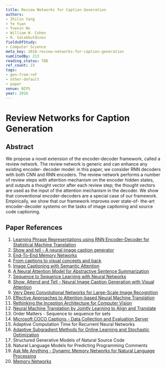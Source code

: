 ```yaml
---
title: Review Networks for Caption Generation
authors:
- Zhilin Yang
- Ye Yuan
- Yuexin Wu
- William W. Cohen
- R. Salakhutdinov
fieldsOfStudy:
- Computer Science
meta_key: 2016-review-networks-for-caption-generation
numCitedBy: 213
reading_status: TBD
ref_count: 23
tags:
- gen-from-ref
- other-default
- paper
venue: NIPS
year: 2016
---
```


# Review Networks for Caption Generation

## Abstract

We propose a novel extension of the encoder-decoder framework, called a review network. The review network is generic and can enhance any existing encoder- decoder model: in this paper, we consider RNN decoders with both CNN and RNN encoders. The review network performs a number of review steps with attention mechanism on the encoder hidden states, and outputs a thought vector after each review step; the thought vectors are used as the input of the attention mechanism in the decoder. We show that conventional encoder-decoders are a special case of our framework. Empirically, we show that our framework improves over state-of- the-art encoder-decoder systems on the tasks of image captioning and source code captioning.

## Paper References

1. [Learning Phrase Representations using RNN Encoder-Decoder for Statistical Machine Translation](2014-learning-phrase-representations-using-rnn-encoder-decoder-for-statistical-machine-translation)
2. [Show and tell - A neural image caption generator](2015-show-and-tell-a-neural-image-caption-generator)
3. [End-To-End Memory Networks](2015-end-to-end-memory-networks)
4. [From captions to visual concepts and back](2015-from-captions-to-visual-concepts-and-back)
5. [Image Captioning with Semantic Attention](2016-image-captioning-with-semantic-attention)
6. [A Neural Attention Model for Abstractive Sentence Summarization](2015-a-neural-attention-model-for-abstractive-sentence-summarization)
7. [Sequence to Sequence Learning with Neural Networks](2014-sequence-to-sequence-learning-with-neural-networks)
8. [Show, Attend and Tell - Neural Image Caption Generation with Visual Attention](2015-show-attend-and-tell-neural-image-caption-generation-with-visual-attention)
9. [Very Deep Convolutional Networks for Large-Scale Image Recognition](2014-vggnet.md)
10. [Effective Approaches to Attention-based Neural Machine Translation](2015-effective-approaches-to-attention-based-neural-machine-translation)
11. [Rethinking the Inception Architecture for Computer Vision](2016-rethinking-the-inception-architecture-for-computer-vision)
12. [Neural Machine Translation by Jointly Learning to Align and Translate](2015-neural-machine-translation-by-jointly-learning-to-align-and-translate)
13. Order Matters - Sequence to sequence for sets
14. [Microsoft COCO Captions - Data Collection and Evaluation Server](2015-microsoft-coco-captions-data-collection-and-evaluation-server)
15. Adaptive Computation Time for Recurrent Neural Networks
16. [Adaptive Subgradient Methods for Online Learning and Stochastic Optimization](2010-adaptive-subgradient-methods-for-online-learning-and-stochastic-optimization)
17. Structured Generative Models of Natural Source Code
18. Natural Language Models for Predicting Programming Comments
19. [Ask Me Anything - Dynamic Memory Networks for Natural Language Processing](2016-ask-me-anything-dynamic-memory-networks-for-natural-language-processing)
20. [Memory Networks](2015-memory-networks)

